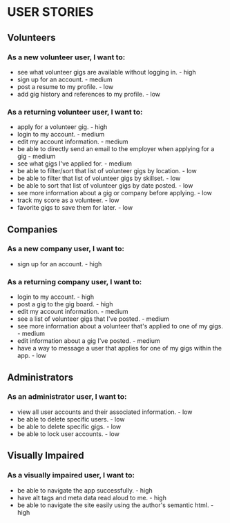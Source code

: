 # USER STORIES

## Volunteers
### As a new volunteer user, I want to:
* see what volunteer gigs are available without logging in. - high
* sign up for an account. - medium
* post a resume to my profile. - low
* add gig history and references to my profile. - low


### As a returning volunteer user, I want to:
* apply for a volunteer gig. - high
* login to my account. - medium
* edit my account information. - medium
* be able to directly send an email to the employer when applying for a gig - medium
* see what gigs I've applied for. - medium
* be able to filter/sort that list of volunteer gigs by location. - low
* be able to filter that list of volunteer gigs by skillset. - low
* be able to sort that list of volunteer gigs by date posted. - low
* see more information about a gig or company before applying. - low
* track my score as a volunteer. - low
* favorite gigs to save them for later. - low

## Companies
### As a new company user, I want to:
* sign up for an account. - high

### As a returning company user, I want to:
* login to my account. - high
* post a gig to the gig board. - high
* edit my account information. - medium
* see a list of volunteer gigs that I've posted. - medium
* see more information about a volunteer that's applied to one of my gigs. - medium
* edit information about a gig I've posted. - medium
* have a way to message a user that applies for one of my gigs within the app. - low

## Administrators
### As an administrator user, I want to:
* view all user accounts and their associated information. - low
* be able to delete specific users. - low
* be able to delete specific gigs. - low
* be able to lock user accounts. - low

## Visually Impaired
### As a visually impaired user, I want to:
* be able to navigate the app successfully. - high
* have alt tags and meta data read aloud to me. - high
* be able to navigate the site easily using the author's semantic html. - high